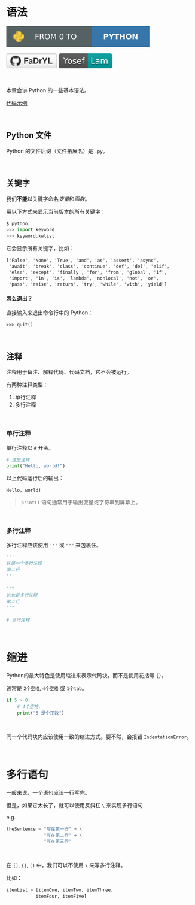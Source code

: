 # 语法
[![Project link](../../../res/badges_project.svg)](https://github.com/FaDrYL/From0ToPython) 

[![Github link](../../../res/badges_github.svg)](https://github.com/FaDrYL)
[![Website link](../../../res/badges_website.svg)](https://www.fadryl.com/)

<br/>

本章会讲 Python 的一些基本语法。

[代码示例](Syntax_sample.py)

<br/>

## Python 文件
Python 的文件后缀（文件拓展名）是 `.py`。

<br/>

## 关键字
我们**不能**以关键字命名*变量*和*函数*。

用以下方式来显示当前版本的所有关键字：

```python
$ python
>>> import keyword
>>> keyword.kwlist
```

它会显示所有关键字，比如：

```
['False', 'None', 'True', 'and', 'as', 'assert', 'async', 
 'await', 'break', 'class', 'continue', 'def', 'del', 'elif', 
 'else', 'except', 'finally', 'for', 'from', 'global', 'if', 
 'import', 'in', 'is', 'lambda', 'nonlocal', 'not', 'or', 
 'pass', 'raise', 'return', 'try', 'while', 'with', 'yield']
```

#### 怎么退出？
直接输入来退出命令行中的 Python：

```
>>> quit()
```

<br/>

## 注释
注释用于备注、解释代码、代码文档，它不会被运行。

有两种注释类型：

1. 单行注释
2. 多行注释

<br/>

### 单行注释

单行注释以 `#` 开头。

```python
# 这是注释
print("Hello, world!")
```

以上代码运行后的输出：

```
Hello, world!
```

> `print()` 语句通常用于输出变量或字符串到屏幕上。

<br/>

### 多行注释

多行注释应该使用 `'''` 或 `"""` 来包裹住。

```python
'''
这是一个多行注释
第二行
'''

"""
这也是多行注释
第二行
"""

# 单行注释
```

<br/>

# 缩进
Python的最大特色是使用缩进来表示代码块，而不是使用花括号 `{}`。

通常是 `2个空格`, `4个空格` 或 `1个tab`。

```python
if 5 > 0:
    # 4个空格.
    print("5 是个正数")
```

<br/>

同一个代码块内应该使用一致的缩进方式。要不然，会报错 `IndentationError`。

<br/>

# 多行语句
一般来说，一个语句应该一行写完。

但是，如果它太长了，就可以使用反斜杠 `\` 来实现多行语句

e.g.

```python
theSentence = "写在第一行" + \
              "写在第二行" + \
              "写在第三行"
```

<br/>

在 `[]`, `{}`, `()` 中，我们可以不使用 `\` 来写多行注释。

比如：

```python
itemList = [itemOne, itemTwo, itemThree,
           itemFour, itemFive]
```
